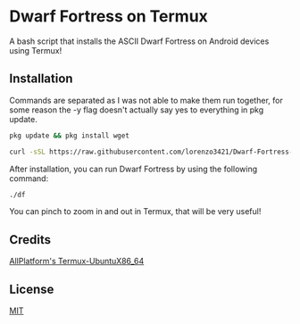 # Dwarf Fortress on Termux

A bash script that installs the ASCII Dwarf Fortress on Android devices using Termux!

## Installation

Commands are separated as I was not able to make them run together, for some reason the -y flag doesn't actually say yes to everything in pkg update.
```bash
pkg update && pkg install wget
```
```bash
curl -sSL https://raw.githubusercontent.com/lorenzo3421/Dwarf-Fortress-Termux/main/df-termux.sh | bash
```

After installation, you can run Dwarf Fortress by using the following command:
```bash
./df
```
You can pinch to zoom in and out in Termux, that will be very useful!

## Credits

[AllPlatform's Termux-UbuntuX86_64](https://github.com/AllPlatform/Termux-UbuntuX86_64)

## License

[MIT](https://choosealicense.com/licenses/mit/)
